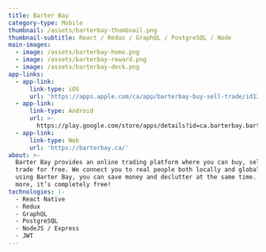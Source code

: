 ```yaml
---
title: Barter Bay
category-type: Mobile
thumbnail: /assets/barterbay-thumbnail.png
thumbnail-subtitle: React / Redux / GraphQL / PostgreSQL / Node
main-images:
  - image: /assets/barterbay-home.png
  - image: /assets/barterbay-reward.png
  - image: /assets/barterbay-deck.png
app-links:
  - app-link:
      link-type: iOS
      url: 'https://apps.apple.com/ca/app/barterbay-buy-sell-trade/id1329124837'
  - app-link:
      link-type: Android
      url: >-
        https://play.google.com/store/apps/details?id=ca.barterbay.barterbay&hl=en_US
  - app-link:
      link-type: Web
      url: 'https://barterbay.ca/'
about: >-
  Barter Bay provides an online trading platform where you can buy, sell and
  trade for free. We connect you to real people both locally and globally. By
  using Barter Bay, you can save money and declutter at the same time. ☀️ What’s
  more, it’s completely free!
technologies: |-
  - React Native
  - Redux
  - GraphQL
  - PostgreSQL
  - NodeJS / Express
  - JWT
---
```


